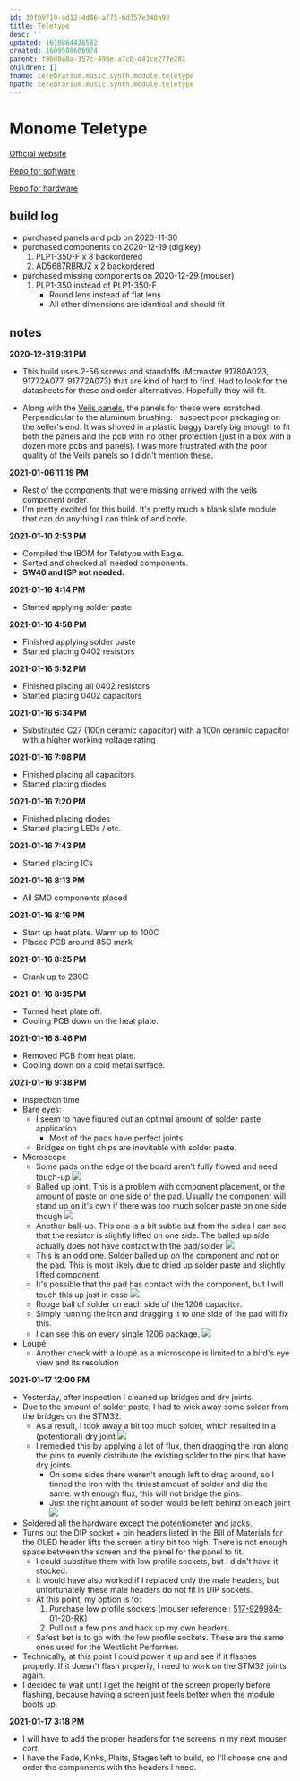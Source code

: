 ```yaml
---
id: 30fb9719-ad12-4d46-af75-6d357e348a92
title: Teletype
desc: ''
updated: 1610864426582
created: 1609508666974
parent: f96d0a8a-357c-498e-a7cb-d41ce277e281
children: []
fname: cerebrarium.music.synth.module.teletype
hpath: cerebrarium.music.synth.module.teletype
---
```

# Monome Teletype

[Official website](https://monome.org/docs/teletype/)

[Repo for software](https://github.com/monome/teletype)

[Repo for hardware](https://github.com/monome/teletype-hardware)

## build log

- purchased panels and pcb on 2020-11-30
- purchased components on 2020-12-19 (digikey)
  1. PLP1-350-F x 8 backordered
  2. AD5687RBRUZ‎ x 2 backordered
- purchased missing components on 2020-12-29 (mouser)
  1. PLP1-350 instead of PLP1-350-F
     - Round lens instead of flat lens
     - All other dimensions are identical and should fit

## notes

**2020-12-31 9:31 PM**

- This build uses 2-56 screws and standoffs (Mcmaster 91780A023, 91772A077, 91772A073) that are kind of hard to find. Had to look for the datasheets for these and order alternatives. Hopefully they will fit.

- Along with the [Veils panels](8eb1b18c-88cb-4b02-88cf-f0675b395131), the panels for these were scratched. Perpendicular to the aluminum brushing. I suspect poor packaging on the seller's end. It was shoved in a plastic baggy barely big enough to fit both the panels and the pcb with no other protection (just in a box with a dozen more pcbs and panels). I was more frustrated with the poor quality of the Veils panels so I didn't mention these. 

**2021-01-06 11:19 PM**

- Rest of the components that were missing arrived with the veils component order.
- I'm pretty excited for this build. It's pretty much a blank slate module that can do anything I can think of and code.

**2021-01-10 2:53 PM**

- Compiled the IBOM for Teletype with Eagle.
- Sorted and checked all needed components.
- **SW40 and ISP not needed.**

**2021-01-16 4:14 PM**

- Started applying solder paste 

**2021-01-16 4:58 PM**

- Finished applying solder paste
- Started placing 0402 resistors

**2021-01-16 5:52 PM**

- Finished placing all 0402 resistors
- Started placing 0402 capacitors

**2021-01-16 6:34 PM**

- Substituted C27 (100n ceramic capacitor) with a 100n ceramic capacitor with a higher working voltage rating

**2021-01-16 7:08 PM**

- Finished placing all capacitors
- Started placing diodes

**2021-01-16 7:20 PM**

- Finished placing diodes
- Started placing LEDs / etc.

**2021-01-16 7:43 PM**

- Started placing ICs

**2021-01-16 8:13 PM**

- All SMD components placed

**2021-01-16 8:16 PM**

- Start up heat plate. Warm up to 100C
- Placed PCB around 85C mark

**2021-01-16 8:25 PM**

- Crank up to 230C

**2021-01-16 8:35 PM**

- Turned heat plate off.
- Cooling PCB down on the heat plate.

**2021-01-16 8:46 PM**

- Removed PCB from heat plate.
- Cooling down on a cold metal surface.

**2021-01-16 9:38 PM**

- Inspection time
- Bare eyes:
  - I seem to have figured out an optimal amount of solder paste application.
    - Most of the pads have perfect joints.
  - Bridges on tight chips are inevitable with solder paste.
- Microscope
  - Some pads on the edge of the board aren't fully flowed and need touch-up
    ![](/assets/images/2021-01-16-21-43-45.png)
  - Balled up joint. This is a problem with component placement, or the amount of paste on one side of the pad. Usually the component will stand up on it's own if there was too much solder paste on one side though
    ![](/assets/images/2021-01-16-21-49-42.png)
  - Another ball-up. This one is a bit subtle but from the sides I can see that the resistor is slightly lifted on one side. The balled up side actually does not have contact with the pad/solder
    ![](/assets/images/2021-01-16-21-53-40.png)
  - This is an odd one. Solder balled up on the component and not on the pad. This is most likely due to dried up solder paste and slightly lifted component.
  - It's possible that the pad has contact with the component, but I will touch this up just in case
    ![](/assets/images/2021-01-16-22-07-57.png)
  - Rouge ball of solder on each side of the 1206 capacitor.
  - Simply running the iron and dragging it to one side of the pad will fix this.
  - I can see this on every single 1206 package.
    ![](/assets/images/2021-01-16-22-09-13.png)
- Loupé
  - Another check with a loupé as a microscope is limited to a bird's eye view and its resolution

**2021-01-17 12:00 PM**

- Yesterday, after inspection I cleaned up bridges and dry joints.
- Due to the amount of solder paste, I had to wick away some solder from the bridges on the STM32.
  - As a result, I took away a bit too much solder, which resulted in a (potentional) dry joint
    ![](/assets/images/2021-01-17-12-02-42.png)
  - I remedied this by applying a lot of flux, then dragging the iron along the pins to evenly distribute the existing solder to the pins that have dry joints.
    - On some sides there weren't enough left to drag around, so I tinned the iron with the tiniest amount of solder and did the same. with enough flux, this will not bridge the pins.
    - Just the right amount of solder would be left behind on each joint
      ![](/assets/images/2021-01-17-15-15-26.png)
- Soldered all the hardware except the potentiometer and jacks.
- Turns out the DIP socket + pin headers listed in the Bill of Materials for the OLED header lifts the screen a tiny bit too high. There is not enough space between the screen and the panel for the panel to fit.
  - I could substitue them with low profile sockets, but I didn't have it stocked.
  - It would have also worked if I replaced only the male headers, but unfortunately these male headers do not fit in DIP sockets.
  - At this point, my option is to:
    1. Purchase low profile sockets (mouser reference : [517-929984-01-20-RK](https://kr.mouser.com/ProductDetail/3M-Electronic-Solutions-Division/929984-01-20-RK/?qs=%2Fha2pyFaduh65k0%252BENFIKH%2FjmgqQmrFcQW016WE0H3Ua5m7VtlBHQinfFgBmn0lN&utm_source=octopart&utm_medium=aggregator&utm_campaign=517-929984-01-20-RK&utm_content=3M))
    2. Pull out a few pins and hack up my own headers.
  - Safest bet is to go with the low profile sockets. These are the same ones used for the Westlicht Performer.
- Technically, at this point I could power it up and see if it flashes properly. If it doesn't flash properly, I need to work on the STM32 joints again.
- I decided to wait until I get the height of the screen properly before flashing, because having a screen just feels better when the module boots up.

**2021-01-17 3:18 PM**

- I will have to add the proper headers for the screens in my next mouser cart.
- I have the Fade, Kinks, Plaits, Stages left to build, so I'll choose one and order the components with the headers I need.

